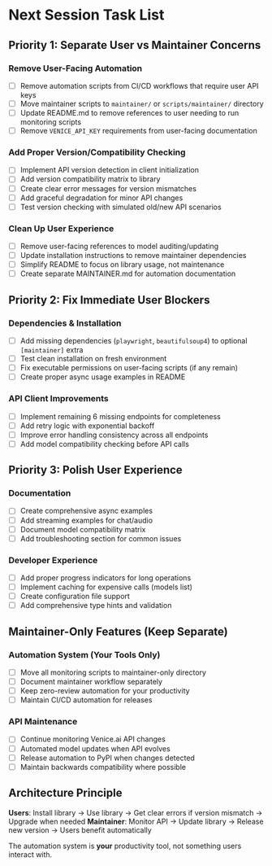 # Next Session Task List

## Priority 1: Separate User vs Maintainer Concerns

### **Remove User-Facing Automation** 
- [ ] Remove automation scripts from CI/CD workflows that require user API keys
- [ ] Move maintainer scripts to `maintainer/` or `scripts/maintainer/` directory
- [ ] Update README.md to remove references to user needing to run monitoring scripts
- [ ] Remove `VENICE_API_KEY` requirements from user-facing documentation

### **Add Proper Version/Compatibility Checking**
- [ ] Implement API version detection in client initialization
- [ ] Add version compatibility matrix to library
- [ ] Create clear error messages for version mismatches
- [ ] Add graceful degradation for minor API changes
- [ ] Test version checking with simulated old/new API scenarios

### **Clean Up User Experience**
- [ ] Remove user-facing references to model auditing/updating
- [ ] Update installation instructions to remove maintainer dependencies
- [ ] Simplify README to focus on library usage, not maintenance
- [ ] Create separate MAINTAINER.md for automation documentation

## Priority 2: Fix Immediate User Blockers

### **Dependencies & Installation**
- [ ] Add missing dependencies (`playwright`, `beautifulsoup4`) to optional `[maintainer]` extra
- [ ] Test clean installation on fresh environment
- [ ] Fix executable permissions on user-facing scripts (if any remain)
- [ ] Create proper async usage examples in README

### **API Client Improvements**
- [ ] Implement remaining 6 missing endpoints for completeness
- [ ] Add retry logic with exponential backoff
- [ ] Improve error handling consistency across all endpoints
- [ ] Add model compatibility checking before API calls

## Priority 3: Polish User Experience

### **Documentation**
- [ ] Create comprehensive async examples
- [ ] Add streaming examples for chat/audio
- [ ] Document model compatibility matrix
- [ ] Add troubleshooting section for common issues

### **Developer Experience**
- [ ] Add proper progress indicators for long operations
- [ ] Implement caching for expensive calls (models list)
- [ ] Create configuration file support
- [ ] Add comprehensive type hints and validation

## Maintainer-Only Features (Keep Separate)

### **Automation System** (Your Tools Only)
- [ ] Move all monitoring scripts to maintainer-only directory
- [ ] Document maintainer workflow separately
- [ ] Keep zero-review automation for your productivity
- [ ] Maintain CI/CD automation for releases

### **API Maintenance**
- [ ] Continue monitoring Venice.ai API changes
- [ ] Automated model updates when API evolves
- [ ] Release automation to PyPI when changes detected
- [ ] Maintain backwards compatibility where possible

## Architecture Principle

**Users**: Install library → Use library → Get clear errors if version mismatch → Upgrade when needed
**Maintainer**: Monitor API → Update library → Release new version → Users benefit automatically

The automation system is **your** productivity tool, not something users interact with.